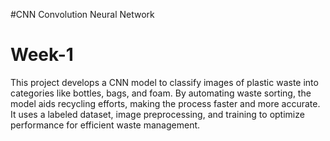 #CNN Convolution Neural Network
# Week-1
This project develops a CNN model to classify images of plastic waste into categories like bottles, bags, and foam. By automating waste sorting, the model aids recycling efforts, making the process faster and more accurate. It uses a labeled dataset, image preprocessing, and training to optimize performance for efficient waste management.
